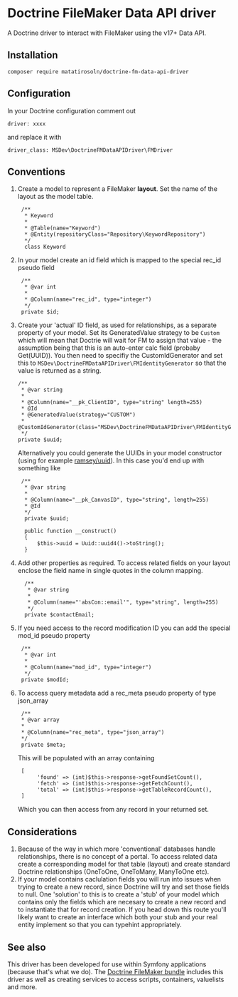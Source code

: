 # Doctrine FileMaker Data API driver #

A Doctrine driver to interact with FileMaker using the v17+ Data API.

## Installation ##

    composer require matatirosoln/doctrine-fm-data-api-driver
        
## Configuration ##
    
In your Doctrine configuration comment out 

    driver: xxxx
and replace it with

    driver_class: MSDev\DoctrineFMDataAPIDriver\FMDriver
    
## Conventions ##

1. Create a model to represent a FileMaker **layout**. Set the name of the layout as the model table.
    
        /**
         * Keyword
         *
         * @Table(name="Keyword")
         * @Entity(repositoryClass="Repository\KeywordRepository")
         */
         class Keyword
            
2. In your model create an id field which is mapped to the special rec_id pseudo field

        /**
         * @var int
         *
         * @Column(name="rec_id", type="integer")
         */
        private $id;
     
3. Create your 'actual' ID field, as used for relationships, as a separate property of your model. Set its GeneratedValue strategy to be `Custom` which will mean that Doctrie will wait for FM to assign that value - the assumption being that this is an auto-enter calc field (probaby Get(UUID)). You then need to specifiy the CustomIdGenerator and set this to `MSDev\DoctrineFMDataAPIDriver\FMIdentityGenerator` so that the value is returned as a string.  
   
       /**
        * @var string
        *
        * @Column(name="__pk_ClientID", type="string" length=255)
        * @Id
        * @GeneratedValue(strategy="CUSTOM")
        * @CustomIdGenerator(class="MSDev\DoctrineFMDataAPIDriver\FMIdentityGenerator")
        */
       private $uuid;
       
   Alternatively you could generate the UUIDs in your model constructor (using for example [ramsey/uuid](https://github.com/ramsey/uuid)). In this case you'd end up with something like
   
        /**
         * @var string
         *
         * @Column(name="__pk_CanvasID", type="string", length=255)
         * @Id
         */
         private $uuid;
         
         public function __construct()
         {
             $this->uuid = Uuid::uuid4()->toString();
         }
       
4. Add other properties as required. To access related fields on your layout enclose the field name in single quotes in the column mapping.
     
         /**
          * @var string
          *
          * @Column(name="'absCon::email'", type="string", length=255)
          */
         private $contactEmail;

5. If you need access to the record modification ID you can add the special mod_id pseudo property

        /**
         * @var int
         *
         * @Column(name="mod_id", type="integer")
         */
        private $modId;
        
6. To access query metadata add a rec_meta pseudo property of type json_array

        /**
        * @var array
        *
        * @Column(name="rec_meta", type="json_array")
        */
        private $meta;         
        
    This will be populated with an array containing

        [
             'found' => (int)$this->response->getFoundSetCount(),
             'fetch' => (int)$this->response->getFetchCount(),
             'total' => (int)$this->response->getTableRecordCount(),
        ]    
        
    Which you can then access from any record in your returned set.

## Considerations ##

1. Because of the way in which more 'conventional' databases handle relationships, there is no concept of a portal. To access related data create a corresponding model for that table (layout) and create standard Doctrine relationships (OneToOne, OneToMany, ManyToOne etc).
2. If your model contains caclulation fields you will run into issues when trying to create a new record, since Doctrine will try and set those fields to null. One 'solution' to this is to create a 'stub' of your model which contains only the fields which are necesary to create a new record and to instantiate that for record creation. If you head down this route you'll likely want to create an interface which both your stub and your real entity implement so that you can typehint appropriately.
 
## See also ##
 
This driver has been developed for use within Symfony applications (because that's what we do). The [Doctrine FileMaker bundle](https://github.com/matatirosolutions/doctrine-filemaker-driver-bundle "Doctrine FileMaker bundle") includes this driver as well as creating services to access scripts, containers, valuelists and more. 